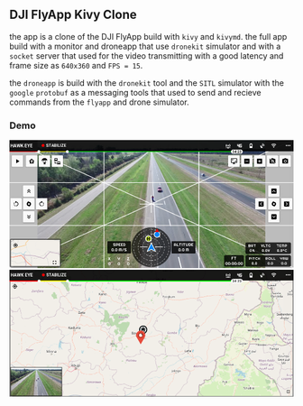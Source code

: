## DJI FlyApp Kivy Clone

the app is a clone of the DJI FlyApp build with `kivy` and `kivymd`. the full app build with a monitor and droneapp that use `dronekit` simulator and with a `socket` server that used for the video transmitting with a good latency and frame size as `640x360` and `FPS = 15`.

the `droneapp` is build with the `dronekit` tool and the `SITL` simulator with the `google` `protobuf` as a messaging tools that used to send and recieve commands from the `flyapp` and drone simulator.

### Demo
![Live_feed_from_the_drone_camera](demo/screenshot_1.png)
![Map_of_the_drone_location](demo/screenshot_2.png)
